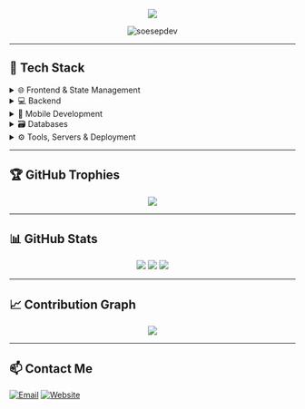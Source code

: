 <p align="center">
  <img src="https://readme-typing-svg.demolab.com/?lines=Hi,+I'm+Soe👋;Fullstack+Developer;React,+Laravel,+Node.js+%26+More!;&center=true&width=650&height=60&size=35&color=00DC82">
</p>

<p align="center">
  <img src="https://komarev.com/ghpvc/?username=soesepdev&label=Profile+Views&color=0e75b6&style=flat" alt="soesepdev" />
</p>

---

## 🧰 Tech Stack

<details>
  <summary>🌐 Frontend & State Management</summary>
  
  ![React](https://img.shields.io/badge/React-20232A?style=for-the-badge&logo=react&logoColor=61DAFB)  
  ![Next.js](https://img.shields.io/badge/Next.js-000000?style=for-the-badge&logo=nextdotjs&logoColor=ffffff)  
  ![Preact](https://img.shields.io/badge/Preact-35495E?style=for-the-badge&logo=preact&logoColor=41b883)  
  ![Vue.js](https://img.shields.io/badge/Vue.js-35495E?style=for-the-badge&logo=vue.js&logoColor=4FC08D)  
  ![Nuxt.js](https://img.shields.io/badge/Nuxt.js-00DC82?style=for-the-badge&logo=nuxt.js&logoColor=white)  
  ![Pinia](https://img.shields.io/badge/Pinia-F7DF1E?style=for-the-badge&logo=pinia&logoColor=2E2E2E)  
  ![Zustand](https://img.shields.io/badge/Zustand-2D2D2D?style=for-the-badge)  
</details>

<details>
  <summary>💻 Backend</summary>
  
  ![PHP](https://img.shields.io/badge/PHP-777BB4?style=for-the-badge&logo=php&logoColor=fff)  
  ![Laravel](https://img.shields.io/badge/Laravel-F9322C?style=for-the-badge&logo=laravel&logoColor=fff)  
  ![CodeIgniter](https://img.shields.io/badge/CodeIgniter-EF4223?style=for-the-badge&logo=codeigniter&logoColor=fff)  
  ![Node.js](https://img.shields.io/badge/Node.js-339933?style=for-the-badge&logo=node.js&logoColor=fff)  
  ![Express](https://img.shields.io/badge/Express.js-000000?style=for-the-badge&logo=express&logoColor=fff)  
</details>

<details>
  <summary>📱 Mobile Development</summary>
  
  ![React Native](https://img.shields.io/badge/React_Native-20232A?style=for-the-badge&logo=react&logoColor=61DAFB)  
  ![Expo](https://img.shields.io/badge/Expo-000020?style=for-the-badge&logo=expo&logoColor=white)  
</details>

<details>
  <summary>🗃️ Databases</summary>
  
  ![MySQL](https://img.shields.io/badge/MySQL-00758F?style=for-the-badge&logo=mysql&logoColor=fff)  
  ![PostgreSQL](https://img.shields.io/badge/PostgreSQL-336791?style=for-the-badge&logo=postgresql&logoColor=fff)  
  ![MongoDB](https://img.shields.io/badge/MongoDB-47A248?style=for-the-badge&logo=mongodb&logoColor=fff)  
  ![Microsoft SQL Server](https://img.shields.io/badge/Microsoft_SQL_Server-CC2927?style=for-the-badge&logo=microsoftsqlserver&logoColor=white)  
</details>

<details>
  <summary>⚙️ Tools, Servers & Deployment</summary>
  
  ![Git](https://img.shields.io/badge/Git-F05032?style=for-the-badge&logo=git&logoColor=fff)  
  ![GitHub](https://img.shields.io/badge/GitHub-181717?style=for-the-badge&logo=github&logoColor=fff)  
  ![SourceTree](https://img.shields.io/badge/SourceTree-0052CC?style=for-the-badge&logo=sourcetree&logoColor=fff)  
  ![Postman](https://img.shields.io/badge/Postman-FF6C37?style=for-the-badge&logo=postman&logoColor=white)  
  ![Docker](https://img.shields.io/badge/Docker-2496ED?style=for-the-badge&logo=docker&logoColor=fff)  
  ![Vercel](https://img.shields.io/badge/Vercel-000?style=for-the-badge&logo=vercel&logoColor=white)  
  ![Nginx](https://img.shields.io/badge/Nginx-009639?style=for-the-badge&logo=nginx&logoColor=white)  
  ![Apache](https://img.shields.io/badge/Apache-D22128?style=for-the-badge&logo=apache&logoColor=white)  
  ![LiteSpeed](https://img.shields.io/badge/LiteSpeed-1D6CDF?style=for-the-badge&logo=litespeed&logoColor=white)  
  ![XAMPP](https://img.shields.io/badge/XAMPP-FB7A24?style=for-the-badge&logo=xampp&logoColor=white)  
</details>

---

## 🏆 GitHub Trophies
<p align="center">
  <img src="https://github-profile-trophy.vercel.app/?username=soesepdev&theme=radical&margin-w=10&margin-h=10&column=7" />
</p>

---

## 📊 GitHub Stats
<p align="center">
  <img src="https://github-readme-stats.vercel.app/api?username=soesepdev&show_icons=true&theme=radical" />
  <img src="https://github-readme-stats.vercel.app/api/top-langs/?username=soesepdev&layout=compact&theme=radical" />
  <img src="https://streak-stats.demolab.com?user=soesepdev&theme=radical" />
</p>

---

## 📈 Contribution Graph
<p align="center">
  <img src="https://github-readme-activity-graph.vercel.app/graph?username=soesepdev&theme=radical" />
</p>

---

## 📫 Contact Me
[![Email](https://img.shields.io/badge/Email-D14836?style=for-the-badge&logo=gmail&logoColor=white)](mailto:soesep.dev@gmail.com)
[![Website](https://img.shields.io/badge/Website-4285F4?style=for-the-badge&logo=google-chrome&logoColor=white)](https://soesepdev.my.id)
